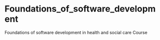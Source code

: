 # Foundations_of_software_development
Foundations of software development in health and social care Course
